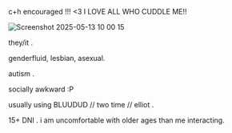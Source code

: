 c+h encouraged !!! <3 I LOVE ALL WHO CUDDLE ME!!




![Screenshot 2025-05-13 10 00 15](https://github.com/user-attachments/assets/def3e759-979e-4e32-971b-98cd01e8baa5)


they/it .

genderfluid, lesbian, asexual.


autism  .



socially awkward :P



usually using BLUUDUD // two time // elliot . 



15+ DNI . i am uncomfortable with older ages than me interacting.
